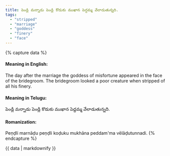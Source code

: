 ```yaml
---
title: పెండ్లి మర్నాడు పెండ్లి కొడుకు ముఖాన పెద్దమ్మ వేలాడుతున్నది.
tags:
  - "stripped"
  - "marriage"
  - "goddess"
  - "finery"
  - "face"
---
```


{% capture data %}
#### Meaning in English:
The day after the marriage the goddess of misfortune appeared in the face of the bridegroom.
The bridegroom looked a poor creature when stripped of all his finery.

#### Meaning in Telugu:
పెండ్లి మర్నాడు పెండ్లి కొడుకు ముఖాన పెద్దమ్మ వేలాడుతున్నది.

#### Romanization:
Peṇḍli marnāḍu peṇḍli koḍuku mukhāna peddam'ma vēlāḍutunnadi.
{% endcapture %}

{{ data | markdownify }}

